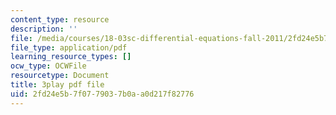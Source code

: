 ```yaml
---
content_type: resource
description: ''
file: /media/courses/18-03sc-differential-equations-fall-2011/2fd24e5b7f0779037b0aa0d217f82776_MdzfsfBNJIw.pdf
file_type: application/pdf
learning_resource_types: []
ocw_type: OCWFile
resourcetype: Document
title: 3play pdf file
uid: 2fd24e5b-7f07-7903-7b0a-a0d217f82776
---
```

